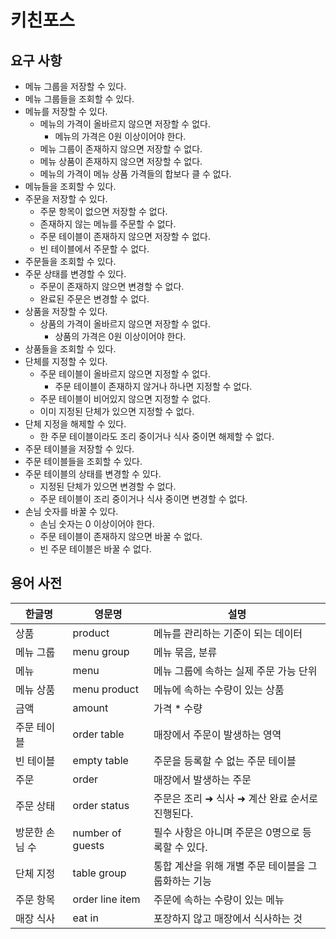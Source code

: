 # 키친포스

## 요구 사항

- 메뉴 그룹을 저장할 수 있다.
- 메뉴 그룹들을 조회할 수 있다.
- 메뉴를 저장할 수 있다.
    - 메뉴의 가격이 올바르지 않으면 저장할 수 없다.
        - 메뉴의 가격은 0원 이상이어야 한다.
    - 메뉴 그룹이 존재하지 않으면 저장할 수 없다.
    - 메뉴 상품이 존재하지 않으면 저장할 수 없다.
    - 메뉴의 가격이 메뉴 상품 가격들의 합보다 클 수 없다.
- 메뉴들을 조회할 수 있다.
- 주문을 저장할 수 있다.
    - 주문 항목이 없으면 저장할 수 없다.
    - 존재하지 않는 메뉴를 주문할 수 없다.
    - 주문 테이블이 존재하지 않으면 저장할 수 없다.
    - 빈 테이블에서 주문할 수 없다.
- 주문들을 조회할 수 있다.
- 주문 상태를 변경할 수 있다.
    - 주문이 존재하지 않으면 변경할 수 없다.
    - 완료된 주문은 변경할 수 없다.
- 상품을 저장할 수 있다.
    - 상품의 가격이 올바르지 않으면 저장할 수 없다.
        - 상품의 가격은 0원 이상이어야 한다.
- 상품들을 조회할 수 있다.
- 단체를 지정할 수 있다.
    - 주문 테이블이 올바르지 않으면 지정할 수 없다.
        - 주문 테이블이 존재하지 않거나 하나면 지정할 수 없다.
    - 주문 테이블이 비어있지 않으면 지정할 수 없다.
    - 이미 지정된 단체가 있으면 지정할 수 없다.
- 단체 지정을 해제할 수 있다.
    - 한 주문 테이블이라도 조리 중이거나 식사 중이면 해제할 수 없다.
- 주문 테이블을 저장할 수 있다.
- 주문 테이블들을 조회할 수 있다.
- 주문 테이블의 상태를 변경할 수 있다.
    - 지정된 단체가 있으면 변경할 수 없다.
    - 주문 테이블이 조리 중이거나 식사 중이면 변경할 수 없다.
- 손님 숫자를 바꿀 수 있다.
    - 손님 숫자는 0 이상이어야 한다.
    - 주문 테이블이 존재하지 않으면 바꿀 수 없다.
    - 빈 주문 테이블은 바꿀 수 없다.

## 용어 사전

| 한글명      | 영문명              | 설명                            |
|----------|------------------|-------------------------------|
| 상품       | product          | 메뉴를 관리하는 기준이 되는 데이터           |
| 메뉴 그룹    | menu group       | 메뉴 묶음, 분류                     |
| 메뉴       | menu             | 메뉴 그룹에 속하는 실제 주문 가능 단위        |
| 메뉴 상품    | menu product     | 메뉴에 속하는 수량이 있는 상품             |
| 금액       | amount           | 가격 * 수량                       |
| 주문 테이블   | order table      | 매장에서 주문이 발생하는 영역              |
| 빈 테이블    | empty table      | 주문을 등록할 수 없는 주문 테이블           |
| 주문       | order            | 매장에서 발생하는 주문                  |
| 주문 상태    | order status     | 주문은 조리 ➜ 식사 ➜ 계산 완료 순서로 진행된다. |
| 방문한 손님 수 | number of guests | 필수 사항은 아니며 주문은 0명으로 등록할 수 있다. |
| 단체 지정    | table group      | 통합 계산을 위해 개별 주문 테이블을 그룹화하는 기능 |
| 주문 항목    | order line item  | 주문에 속하는 수량이 있는 메뉴             |
| 매장 식사    | eat in           | 포장하지 않고 매장에서 식사하는 것           |
